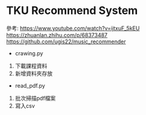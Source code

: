 # TKU Recommend System
參考: https://www.youtube.com/watch?v=ijtxuF_5kEU 
      https://zhuanlan.zhihu.com/p/68373487
      https://github.com/ugis22/music_recommender

- crawing.py
1. 下載課程資料
2. 新增資料夾存放

- read_pdf.py
1. 批次掃描pdf檔案
2. 寫入csv


